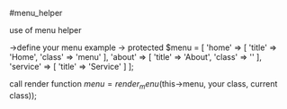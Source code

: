 #menu_helper

use of menu helper

->define your menu
example ->
protected $menu = [
        'home' => [
            'title' => 'Home',
            'class' => 'menu'
        ],
        'about' => [
            'title' => 'About',
            'class' => '<your class>'
        ],
        'service' => [
            'title' => 'Service'
        ]
    ]; 
    
  
  
  call render function
  $menu = render_menu($this->menu, your class, current class));
